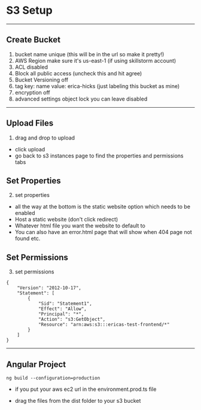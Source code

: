 # S3 Setup
---------
## Create Bucket
1. bucket name unique
(this will be in the url
so make it pretty!)
2. AWS Region make sure it's us-east-1 (if using skillstorm account)
3. ACL disabled
4. Block all public access (uncheck this and hit agree)
5. Bucket Versioning off
6. tag
key: name
value: erica-hicks
(just labeling this  bucket as mine)
7. encryption off
8. advanced settings object lock you can leave disabled

-------------
## Upload Files
1. drag and drop to upload
- click upload
- go back to s3 instances page to find the properties and permissions tabs

## Set Properties
2. set properties
- all the way at the bottom is the static website option which needs to be enabled
- Host a static website (don't click redirect)
- Whatever html file you want the website to default to
- You can also have an error.html page that will show when 404 page not found etc.

## Set Permissions
3. set permissions
```
{
    "Version": "2012-10-17",
    "Statement": [
        {
            "Sid": "Statement1",
            "Effect": "Allow",
            "Principal": "*",
            "Action": "s3:GetObject",
            "Resource": "arn:aws:s3:::ericas-test-frontend/*"
        }
    ]
}

```
----------------
## Angular Project

```
ng build --configuration=production
```

- if you put your aws ec2 url in the environment.prod.ts file

- drag the files from the dist folder to your s3 bucket









